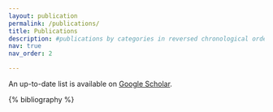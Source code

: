 ```yaml
---
layout: publication
permalink: /publications/
title: Publications
description: #publications by categories in reversed chronological order. generated by jekyll-scholar.
nav: true
nav_order: 2

---
```


<!-- _pages/publications.md -->

<p>An up-to-date list is available on <a href="https://scholar.google.com/citations?user=EVgHWQIAAAAJ" target="_blank" rel="noopener noreferrer">Google Scholar</a>.</p>

<!-- Bibsearch Feature -->

<!-- {% include bib_search.liquid %} -->

<div class="publications">


{% bibliography %}

</div>
